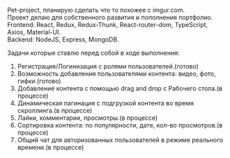 Pet-project, планирую сделать что то похожее с imgur.com.</br>
Проект делаю для собственного развития и пополнения портфолио.</br>
Frontend: React, Redux, Redux-Thunk, React-router-dom, TypeScript, Axios, Material-UI.</br>
Backend: NodeJS, Express, MongoDB.</br>

Задачи которые ставлю перед собой в ходе выполнения:</br>

1. Регистрация/Логинизация с ролями пользователей.(готово)</br>
2. Возможность добавления пользователями контента: видео, фото, гифки.(готово)</br>
3. Добавление контента с помощью drag and drop с Рабочего стола.(в процессе)</br>
4. Динамическая пагинация с подгрузкой контента во время скроллинга.(в процессе)</br>
5. Лайки, комментарии, просмотры.(в процессе)</br>
6. Сортировка контента: по популярности, дате, кол-во просмотров.(в процессе)</br>
7. Общий чат для авторизованных пользователей в режиме реального времени.(в процессе)</br>

